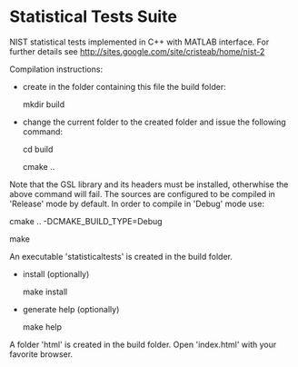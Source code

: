 Statistical Tests Suite
================

NIST statistical tests implemented in C++ with MATLAB interface. 
For further details see http://sites.google.com/site/cristeab/home/nist-2

Compilation instructions:
- create in the folder containing this file the build folder:

   mkdir build

- change the current folder to the created folder and issue the following command:

   cd build

   cmake ..

Note that the GSL library and its headers must be installed, otherwhise the above command
will fail. The sources are configured to be compiled in 'Release' mode by default. In order to
compile in 'Debug' mode use:

   cmake .. -DCMAKE_BUILD_TYPE=Debug

   make

An executable 'statisticaltests' is created in the build folder.

- install (optionally)

   make install

- generate help (optionally)

   make help

A folder 'html' is created in the build folder. Open 'index.html' with your
favorite browser.
